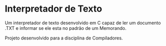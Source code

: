 # Interpretador de Texto
 Um interpretador de texto desenvolvido em C capaz de ler um documento .TXT e informar se ele esta no padrão de um Memorando.
 
 Projeto desenvolvido para a disciplina de Compiladores.

